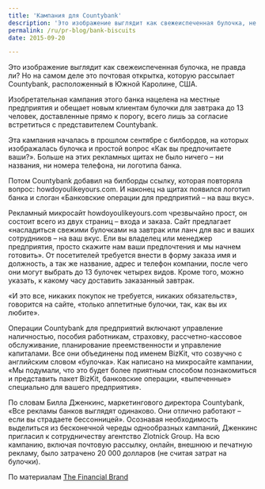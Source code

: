```yaml
---
title: 'Кампания для Countybank'
description: 'Это изображение выглядит как свежеиспеченная булочка, не правда ли? Но на самом деле это почтовая открытка, которую рассылает Countybank, расположенный в Южной Каролине, США.'
permalink: /ru/pr-blog/bank-biscuits
date: 2015-09-20

---
```


</span>

Это изображение выглядит как свежеиспеченная булочка, не правда ли? Но на самом деле это почтовая открытка, которую рассылает Countybank, расположенный в Южной Каролине, США.

Изобретательная кампания этого банка нацелена на местные предприятия и обещает новым клиентам булочки для завтрака до 13 человек, доставленные прямо к порогу, всего лишь за согласие встретиться с представителем Countybank.

Эта кампания началась в прошлом сентябре с билбордов, на которых изображалась булочка и простой вопрос «Как вы предпочитаете ваши?». Больше на этих рекламных щитах не было ничего – ни названия, ни номера телефона, ни логотипа банка.

Потом Countybank добавил на билборды ссылку, которая повторяла вопрос:  howdoyoulikeyours.com. И наконец на щитах появился логотип банка и слоган «Банковские операции для предприятий – на ваш вкус».

Рекламный микросайт howdoyoulikeyours.com чрезвычайно прост, он состоит всего из двух страниц – входа и заказа. Сайт предлагает «насладиться свежими булочками на завтрак или ланч для вас и ваших сотрудников – на ваш вкус. Ели вы владелец или менеджер предприятия, просто скажите нам ваши предпочтения и мы начнем готовить». От посетителей требуется внести в форму заказа имя и должность, а так же название, адрес и телефон компании, после чего они могут выбрать до 13 булочек четырех видов. Кроме того, можно указать, к какому часу доставить заказанный завтрак.

«И это все, никаких покупок не требуется, никаких обязательств», говорится на сайте, «только аппетитные булочки, так, как вы их любите».

Операции Countybank для предприятий включают управление наличностью, пособия работникам, страховку, рассчетно-кассовое обслуживание, планирование преемственности и управление капиталами. Все они объединены под именем BizKit, что созвучно с английским словом «булочка». Как написано на микросайте кампании, «Мы подумали, что это будет более приятным способом познакомиться и представить пакет BizKit, банковские операции, «выпеченные» специально для вашего предприятия».

По словам Билла Дженкинс, маркетингового директора Countybank, «Все рекламы банков выглядят одинаково. Они отлично работают – если вы страдаете бессонницей». Осознавая необходимость выделиться из бесконечной череды однообразных кампаний, Дженкинс пригласил к сотрудничеству агентство Zlotnick Group. На всю кампанию, включая почтовую рассылку, онлайн, внешнюю и печатную рекламу, было затрачено 20 000 долларов (не считая затрат на булочки).

По материалам <a href="http://thefinancialbrand.com/3514/countybank-biscuits/"> The Financial Brand</a>

